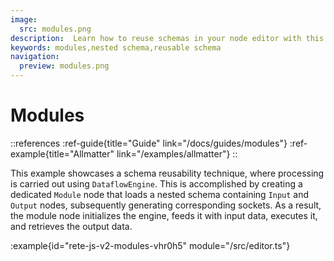 ```yaml
---
image:
  src: modules.png
description:  Learn how to reuse schemas in your node editor with this example of a dedicated Module node. Use the DataflowEngine to process input data and generate output data. Follow the step-by-step guide to create a nested schema containing Input and Output nodes, and customize the module node to fit your specific use case
keywords: modules,nested schema,reusable schema
navigation:
  preview: modules.png
---
```


# Modules

::references
:ref-guide{title="Guide" link="/docs/guides/modules"}
:ref-example{title="Allmatter" link="/examples/allmatter"}
::

This example showcases a schema reusability technique, where processing is carried out using `DataflowEngine`. This is accomplished by creating a dedicated `Module` node that loads a nested schema containing `Input` and `Output` nodes, subsequently generating corresponding sockets. As a result, the module node initializes the engine, feeds it with input data, executes it, and retrieves the output data.

:example{id="rete-js-v2-modules-vhr0h5" module="/src/editor.ts"}

